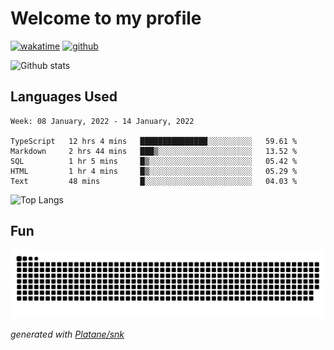# Welcome to my profile

[![wakatime](https://wakatime.com/badge/user/82c377cd-a54c-404c-b7df-177b313ca539.svg)](https://wakatime.com/@82c377cd-a54c-404c-b7df-177b313ca539)
[![github](https://img.shields.io/github/followers/xinthose?logo=github&style=plastic)](https://github.com/alanhamlett?tab=followers)

![Github stats](https://github-readme-stats.vercel.app/api?username=xinthose&show_icons=true&theme=radical&count_private=true)

## Languages Used

<!--START_SECTION:waka-->
```text
Week: 08 January, 2022 - 14 January, 2022

TypeScript   12 hrs 4 mins   ███████████████░░░░░░░░░░   59.61 % 
Markdown     2 hrs 44 mins   ███▒░░░░░░░░░░░░░░░░░░░░░   13.52 % 
SQL          1 hr 5 mins     █▒░░░░░░░░░░░░░░░░░░░░░░░   05.42 % 
HTML         1 hr 4 mins     █▒░░░░░░░░░░░░░░░░░░░░░░░   05.29 % 
Text         48 mins         █░░░░░░░░░░░░░░░░░░░░░░░░   04.03 % 
```
<!--END_SECTION:waka-->

![Top Langs](https://github-readme-stats.vercel.app/api/top-langs/?username=xinthose)

## Fun
![github contribution grid snake animation](https://raw.githubusercontent.com/xinthose/xinthose/output/github-contribution-grid-snake.svg)

_generated with [Platane/snk](https://github.com/Platane/snk)_
